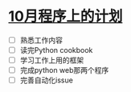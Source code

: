 # [10月程序上的计划](https://github.com/yihong0618/gitblog/issues/59)

- [ ] 熟悉工作内容
- [ ] 读完Python cookbook
- [ ] 学习工作上用的框架
- [ ] 完成python web那两个程序
- [ ] 完善自动化issue